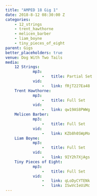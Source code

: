 ```yaml
---
title: "AMPED 18 Gig 1"
date: 2018-8-12 08:30:00 Z
categories:
    - 12_strings
    - trent_hawthorne
    - melicen_barber
    - liam_boyne
    - tiny_pieces_of_eight
parent: Gigs
better_placeholders: true
venue: Dog With Two Tails
media:
    12 Strings:
            mp3:
                -   title: Partial Set
            vid:
                -   link: fRjT227Ea48
    Trent Hawthorne:
            mp3:
                -   title: Full Set
            vid:
                -   link: qw19AS8PWWg
    Melicen Barber:
            mp3:
                -   title: Full Set
            vid:
                -   link: KZb8h0SWpMo
    Liam Boyne:
            mp3:
                -   title: Full Set
            vid:
                -   link: 9IY2h7XjAgs
    Tiny Pieces of Eight:
            mp3:
                -   title: Full Set
            vid:
                -   link: qLoDyCYTENk
                -   link: ISwVcIeUiMc
---
```

